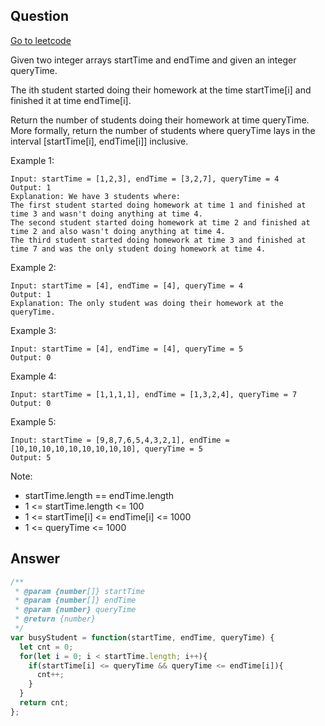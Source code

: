 ## Question

[Go to leetcode](https://leetcode.com/problems/number-of-students-doing-homework-at-a-given-time/)

Given two integer arrays startTime and endTime and given an integer queryTime.

The ith student started doing their homework at the time startTime[i] and finished it at time endTime[i].

Return the number of students doing their homework at time queryTime. More formally, return the number of students where queryTime lays in the interval [startTime[i], endTime[i]] inclusive.


Example 1:
```
Input: startTime = [1,2,3], endTime = [3,2,7], queryTime = 4
Output: 1
Explanation: We have 3 students where:
The first student started doing homework at time 1 and finished at time 3 and wasn't doing anything at time 4.
The second student started doing homework at time 2 and finished at time 2 and also wasn't doing anything at time 4.
The third student started doing homework at time 3 and finished at time 7 and was the only student doing homework at time 4.
```

Example 2:
```
Input: startTime = [4], endTime = [4], queryTime = 4
Output: 1
Explanation: The only student was doing their homework at the queryTime.
```

Example 3:
```
Input: startTime = [4], endTime = [4], queryTime = 5
Output: 0
```

Example 4:
```
Input: startTime = [1,1,1,1], endTime = [1,3,2,4], queryTime = 7
Output: 0
```

Example 5:
```
Input: startTime = [9,8,7,6,5,4,3,2,1], endTime = [10,10,10,10,10,10,10,10,10], queryTime = 5
Output: 5
```
 
Note:

- startTime.length == endTime.length
- 1 <= startTime.length <= 100
- 1 <= startTime[i] <= endTime[i] <= 1000
- 1 <= queryTime <= 1000

## Answer

```js
/**
 * @param {number[]} startTime
 * @param {number[]} endTime
 * @param {number} queryTime
 * @return {number}
 */
var busyStudent = function(startTime, endTime, queryTime) {
  let cnt = 0;
  for(let i = 0; i < startTime.length; i++){
    if(startTime[i] <= queryTime && queryTime <= endTime[i]){
      cnt++;
    }
  }
  return cnt;
};
```